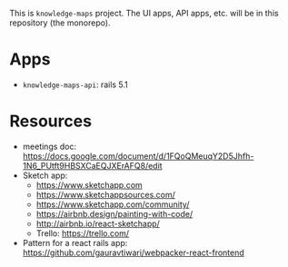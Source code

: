 This is `knowledge-maps` project. The UI apps, API apps, etc. will be in this
repository (the monorepo).

# Apps
* `knowledge-maps-api`: rails 5.1

# Resources

* meetings doc: https://docs.google.com/document/d/1FQoQMeuqY2D5Jhfh-1N6_PUtft9HBSXCaEQJXErAFQ8/edit
* Sketch app:
  * https://www.sketchapp.com
  * https://www.sketchappsources.com/
  * https://www.sketchapp.com/community/
  * https://airbnb.design/painting-with-code/
  * http://airbnb.io/react-sketchapp/
  * Trello: https://trello.com/
* Pattern for a react rails app: https://github.com/gauravtiwari/webpacker-react-frontend
